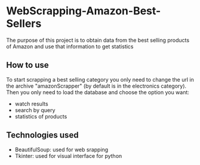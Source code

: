 # WebScrapping-Amazon-Best-Sellers
The purpose of this project is to obtain data from the best selling products of Amazon and use that information to get statistics

## How to use
To start scrapping a best selling category you only need to change the url in the archive "amazonScrapper" (by default is in the electronics category).
Then you only need to load the database and choose the option you want:
* watch results
* search by query
* statistics of products

## Technologies used
* BeautifulSoup: used for web srapping
* Tkinter: used for visual interface for python
